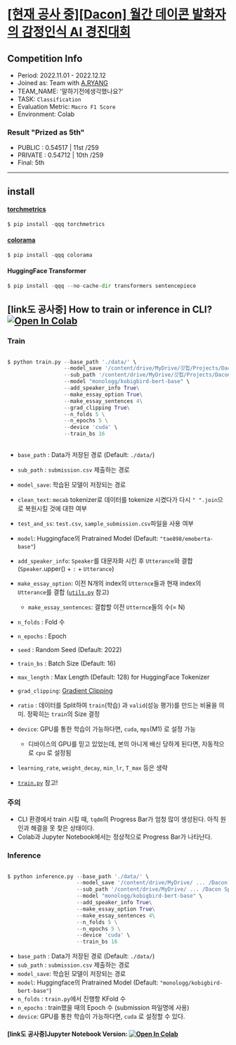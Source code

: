 # [[현재 공사 중][Dacon] 월간 데이콘 발화자의 감정인식 AI 경진대회](https://dacon.io/competitions/official/236027/overview/description)
## Competition Info
 - Period: 2022.11.01 - 2022.12.12
 - Joined as: Team with [A.RYANG](https://github.com/nomaday)
 - TEAM_NAME: '말하기전에생각했나요?'
 - TASK: `Classification`
 - Evaluation Metric: `Macro F1 Score`
 - Environment: Colab 
 
### Result "Prized as 5th"
 - PUBLIC  : 0.54517 | 11st /259 
 - PRIVATE : 0.54712 | 10th /259 
 - Final: 5th 
-----------------
 
 
## install
#### [torchmetrics](https://torchmetrics.readthedocs.io/en/stable/)
```python
$ pip install -qqq torchmetrics
```

#### [colorama](https://github.com/tartley/colorama)
```python
$ pip install -qqq colorama
```

#### HuggingFace Transformer
```python
$ pip install -qqq --no-cache-dir transformers sentencepiece
```


## [link도 공사중] How to train or inference in CLI? [![Open In Colab](https://colab.research.google.com/assets/colab-badge.svg)](https://colab.research.google.com/drive/1EPaUyBIP4VER23AKPoLBPjW-Gdn8Bv6b?usp=share_link)


### Train 
```python

$ python train.py --base_path './data/' \
                  --model_save '/content/drive/MyDrive/깃헙/Projects/Dacon Speakers/' \
                  --sub_path '/content/drive/MyDrive/깃헙/Projects/Dacon Speakers/' \
                  --model "monologg/kobigbird-bert-base" \
                  --add_speaker_info True\
                  --make_essay_option True\
                  --make_essay_sentences 4\
                  --grad_clipping True\
                  --n_folds 5 \
                  --n_epochs 5 \
                  --device 'cuda' \
                  --train_bs 16
  
``` 
- `base_path` : Data가 저장된 경로 (Default: `./data/`)
- `sub_path`  : `submission.csv` 제출하는 경로
- `model_save`: 학습된 모델이 저장되는 경로
- `clean_text`: `mecab` tokenizer로 데이터를 tokenize 시켰다가 다시 `" ".join`으로 복원시킬 것에 대한 여부
- `test_and_ss`: `test.csv`, `sample_submission.csv`파일을 사용 여부
- `model`: Huggingface의 Pratrained Model (Default: `"tae898/emoberta-base"`)
- `add_speaker_info`: `Speaker`를 대문자화 시킨 후 `Utterance`와 결합 (`Speaker`.upper() + `:` + `Utterance`)
- `make_essay_option`: 이전 N개의 index의 `Utternce`들과 현재 index의 `Utterance`를 결합 ([`utils.py`](https://github.com/renslightsaber/Dacon_Speakers_Emotion_Recognition/blob/main/utils.py) 참고)
  - `make_essay_sentences`: 결합할 이전 `Utternce`들의 수(= N)
- `n_folds`  : Fold 수
- `n_epochs` : Epoch
- `seed` : Random Seed (Default: 2022)
- `train_bs` : Batch Size (Default: 16)
- `max_length` : Max Length (Default: 128) for HuggingFace Tokenizer
- `grad_clipping`: [Gradient Clipping](https://neptune.ai/blog/understanding-gradient-clipping-and-how-it-can-fix-exploding-gradients-problem)
- `ratio` : 데이터를 Split하여 `train`(학습) 과 `valid`(성능 평가)를 만드는 비율을 의미. 정확히는 `train`의 Size 결정
- `device`: GPU를 통한 학습이 가능하다면, `cuda`, `mps`(M1) 로 설정 가능 
  - 디바이스의 GPU를 믿고 있었는데, 본의 아니게 배신 당하게 된다면, 자동적으로  `cpu` 로 설정됨 
- `learning_rate`, `weight_decay`, `min_lr`, `T_max` 등은 생략 

- [`train.py`](https://github.com/renslightsaber/Dacon_Speakers_Emotion_Recognition/blob/main/train.py) 참고!   


### 주의
 - CLI 환경에서 train 시킬 때, `tqdm`의 Progress Bar가 엄청 많이 생성된다. 아직 원인과 해결을 못 찾은 상태이다.
 - Colab과 Jupyter Notebook에서는 정상적으로 Progress Bar가 나타난다.


### Inference 
```python

$ python inference.py --base_path './data/' \
                      --model_save '/content/drive/MyDrive/ ... /Dacon Speakers/' \
                      --sub_path '/content/drive/MyDrive/ ... /Dacon Speakers/' \
                      --model "monologg/kobigbird-bert-base" \
                      --add_speaker_info True\
                      --make_essay_option True\
                      --make_essay_sentences 4\
                      --n_folds 5 \
                      --n_epochs 5 \
                      --device 'cuda' \
                      --train_bs 16

```
- `base_path` : Data가 저장된 경로 (Default: `./data/`)
- `sub_path`  : `submission.csv` 제출하는 경로
- `model_save`: 학습된 모델이 저장되는 경로
- `model`: Huggingface의 Pratrained Model (Default: `"monologg/kobigbird-bert-base"`)
- `n_folds`  : `train.py`에서 진행항 KFold 수
- `n_epochs` : train했을 때의 Epoch 수 (submission 파일명에 사용)  
- `device`: GPU를 통한 학습이 가능하다면, `cuda` 로 설정할 수 있다.



#### [link도 공사중]Jupyter Notebook Version: [![Open In Colab](https://colab.research.google.com/assets/colab-badge.svg)](https://colab.research.google.com/drive/1mB05pvu7d83KQX6dyYlj4jxdeUSEt7pJ?usp=sharing) 



